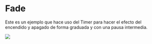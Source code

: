 # Fade

Este es un ejemplo que hace uso del Timer para hacer el efecto del encendido y apagado de forma graduada y con una pausa intermedia.

![](https://github.com/nstrappazzonc/CH552/blob/main/assets/src/fade/schematic.png?raw=true)
